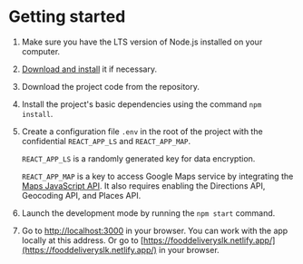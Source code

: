 # Getting started

1. Make sure you have the LTS version of Node.js installed on your computer.
2. [Download and install](https://nodejs.org/en/) it if necessary.
3. Download the project code from the repository.
4. Install the project's basic dependencies using the command `npm install`.
5. Create a configuration file `.env` in the root of the project with the
   confidential `REACT_APP_LS` and `REACT_APP_MAP`.

   `REACT_APP_LS` is a randomly generated key for data encryption.

   `REACT_APP_MAP` is a key to access Google Maps service by integrating the
   [Maps JavaScript API](https://console.cloud.google.com/apis/library/). It
   also requires enabling the Directions API, Geocoding API, and Places API.

6. Launch the development mode by running the `npm start` command.
7. Go to [http://localhost:3000](http://localhost:3000) in your browser. You can
   work with the app locally at this address. Or go to
   [https://fooddeliveryslk.netlify.app/](https://fooddeliveryslk.netlify.app/)
   in your browser.
